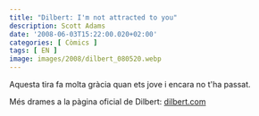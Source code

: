 ```yaml
---
title: "Dilbert: I'm not attracted to you"
description: Scott Adams
date: '2008-06-03T15:22:00.020+02:00'
categories: [ Còmics ]
tags: [ EN ]
image: images/2008/dilbert_080520.webp
---
```


Aquesta tira fa molta gràcia quan ets jove i encara no t'ha passat.

Més drames a la pàgina oficial de Dilbert: <a href="https://dilbert.com/">dilbert.com</a>
